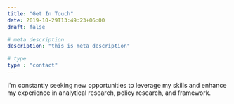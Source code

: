 ```yaml
---
title: "Get In Touch"
date: 2019-10-29T13:49:23+06:00
draft: false

# meta description
description: "this is meta description"

# type
type : "contact"
---
```


I'm constantly seeking new opportunities to leverage my skills and 
enhance my experience in analytical research, policy research, and framework. 
